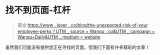 # 找不到页面-杠杆

> 原文:[https://www . lever . co/blog/the-unexpected-risk-of-your employee-perks？UTM _ source = Wanqu . co&UTM _ campaign = Wanqu+Daily&UTM _ medium = website](https://www.lever.co/blog/the-unexpected-risk-of-your-employee-perks?utm_source=wanqu.co&utm_campaign=Wanqu+Daily&utm_medium=website)

虽然我们可能没有提供您正在寻找的页面，但我们下面有许多精彩的文章！